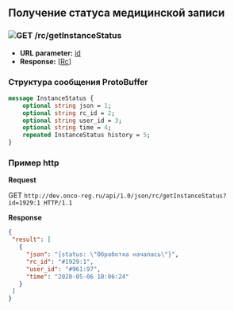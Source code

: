 ## Получение статуса медицинской записи

### ![GET](../../../img/get.png) /rc/getInstanceStatus
* **URL parameter:** [id](../../../types/types.md#com.siams.med.api.Rc)
* **Response:** [[Rc](../../../types/types.md#com.siams.med.api.InstanceStatus)]

### Структура сообщения ProtoBuffer

```proto
message InstanceStatus {
    optional string json = 1;
    optional string rc_id = 2;
    optional string user_id = 3;
    optional string time = 4;
    repeated InstanceStatus history = 5;
}
```

### Пример http

**Request**

GET `http://dev.onco-reg.ru/api/1.0/json/rc/getInstanceStatus?id=1929:1 HTTP/1.1`


**Response**

```json
{
 "result": [
   {
     "json": "{status: \"Обработка началась\"}",
     "rc_id": "#1929:1",
     "user_id": "#961:97",
     "time": "2020-05-06 10:06:24"
   }
 ]
}
```
